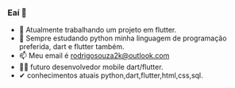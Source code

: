 ### Eaí 👋


- 🔭 Atualmente trabalhando um projeto em flutter.
- 🌱 Sempre estudando python minha linguagem de programação preferida, dart e flutter também.
- 📫 Meu email é rodrigosouza2k@outlook.com
- 🐱‍🏍 futuro desenvolvedor mobile dart/flutter.
- ✔ conhecimentos atuais python,dart,flutter,html,css,sql.


